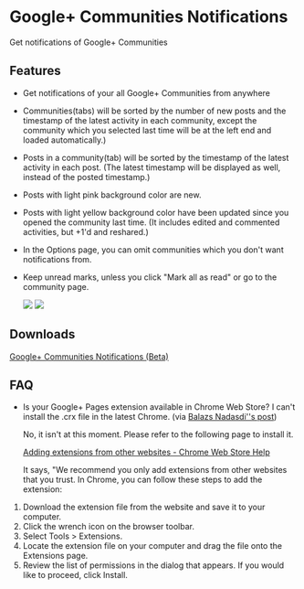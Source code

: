 # Google+ Communities Notifications

Get notifications of Google+ Communities

## Features

* Get notifications of your all Google+ Communities from anywhere
* Communities(tabs) will be sorted by the number of new posts and the timestamp of the latest activity in each community, except the community which you selected last time will be at the left end and loaded automatically.)
* Posts in a community(tab) will be sorted by the timestamp of the latest activity in each post. (The latest timestamp will be displayed as well, instead of the posted timestamp.)
* Posts with light pink background color are new.
* Posts with light yellow background color have been updated since you opened the community last time. (It includes edited and commented activities, but +1'd and reshared.)
* In the Options page, you can omit communities which you don't want notifications from.
* Keep unread marks, unless you click "Mark all as read" or go to the community page.

	![](https://lh4.googleusercontent.com/-xL5NrlCHbhY/UPNxLUpZDkI/AAAAAAAAGTE/ZlnjhgC7pm8/s637/screenshot.png)
	![](https://lh3.googleusercontent.com/-qgcpqzG4KHQ/UN4_LnHJhyI/AAAAAAAAF7g/reDNK6uI-4c/s528/screenshot2.png)

## Downloads

[Google+ Communities Notifications (Beta)](http://yungsang.com/google+/communitiesnotifications/)

## FAQ

* Is your Google+ Pages extension available in Chrome Web Store? I can't install the .crx file in the latest Chrome. (via [Balazs Nadasdi''s post](https://plus.google.com/104695723888883478740/posts/hCgfFbYJ2r2))

	No, it isn't at this moment. Please refer to the following page to install it.
	
	[Adding extensions from other websites - Chrome Web Store Help](http://support.google.com/chrome_webstore/bin/answer.py?hl=en&answer=2664769&p=crx_warning)
	
	It says, "We recommend you only add extensions from other websites that you trust. In Chrome, you can follow these steps to add the extension:

1. Download the extension file from the website and save it to your computer.
1. Click the wrench icon on the browser toolbar.
1. Select Tools > Extensions.
1. Locate the extension file on your computer and drag the file onto the Extensions page.
1. Review the list of permissions in the dialog that appears. If you would like to proceed, click Install.
